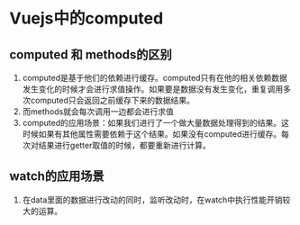 # Vuejs中的computed

## computed 和 methods的区别
1. computed是基于他们的依赖进行缓存。computed只有在他的相关依赖数据发生变化的时候才会进行求值操作。如果要是数据没有发生变化，重复调用多次computed只会返回之前缓存下来的数据结果。
2. 而methods就会每次调用一边都会进行求值
3. computed的应用场景：如果我们进行了一个做大量数据处理得到的结果。这时候如果有其他属性需要依赖于这个结果。如果没有computed进行缓存。每次对结果进行getter取值的时候，都要重新进行计算。

## watch的应用场景
1. 在data里面的数据进行改动的同时，监听改动时，在watch中执行性能开销较大的运算。
